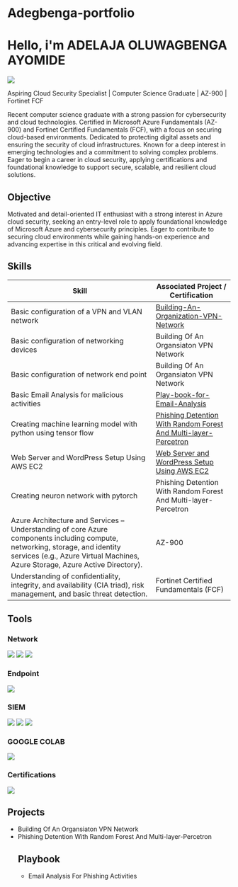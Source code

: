 # Adegbenga-portfolio
# Hello, i'm ADELAJA OLUWAGBENGA AYOMIDE 
<a href="https://www.linkedin.com/in/gbenga-adelaja-8a2173211"><img src="https://img.shields.io/badge/-LinkedIn-0072b1?&style=for-the-badge&logo=linkedin&logoColor=white" /></a>

Aspiring Cloud Security Specialist | Computer Science Graduate | AZ-900 | Fortinet FCF

Recent computer science graduate with a strong passion for cybersecurity and cloud technologies. Certified in Microsoft Azure Fundamentals (AZ-900) and Fortinet Certified Fundamentals (FCF), with a focus on securing cloud-based environments. Dedicated to protecting digital assets and ensuring the security of cloud infrastructures. Known for a deep interest in emerging technologies and a commitment to solving complex problems. Eager to begin a career in cloud security, applying certifications and foundational knowledge to support secure, scalable, and resilient cloud solutions.
## Objective
Motivated and detail-oriented IT enthusiast with a strong interest in Azure cloud security, seeking an entry-level role to apply foundational knowledge of Microsoft Azure and cybersecurity principles. Eager to contribute to securing cloud environments while gaining hands-on experience and advancing expertise in this critical and evolving field.
## Skills

| Skill                                         | Associated Project / Certification     |
|-----------------------------------------------|----------------------------|
| Basic configuration of a VPN and VLAN network | <a href="https://github.com/Adegbenga-111/Building-An-Organization-VPN-Network-">Building-An-Organization-VPN-Network</a>|
| Basic configuration of networking devices     | Building Of An Organsiaton VPN Network|
| Basic configuration of network end point      | Building Of An Organsiaton VPN Network|
| Basic Email Analysis for malicious activities |  <a href="https://github.com/Adegbenga-111/Play-book-for-Email-Analysis-For-Phishing-Activities">Play-book-for-Email-Analysis</a>|
| Creating machine learning model with python using tensor flow | <a href="https://colab.research.google.com/drive/1Thv1Lbqc6YPiby1zANItb18lcTXWY-qA?userstoinvite=taiwo.adelaja%40gmail.com&sharingaction=manageaccess&role=writer#scrollTo=Bc5PgZ83Fvsv"> Phishing  Detention With Random Forest And Multi-layer-Percetron </a>|
| Web Server and WordPress Setup Using AWS EC2  | <a href="https://docs.google.com/document/d/1s7WLYdvzq05cD5c79Ox4Gzrhpw4BJ4I6sdWUC4HCd4o/edit?usp=sharing"> Web Server and WordPress Setup Using AWS EC2  </a>|
| Creating neuron network with pytorch | Phishing  Detention With Random Forest And Multi-layer-Percetron|
| Azure Architecture and Services – Understanding of core Azure components including compute, networking, storage, and identity services (e.g., Azure Virtual Machines, Azure Storage, Azure Active Directory).  | AZ-900  |
|  Understanding of confidentiality, integrity, and availability (CIA triad), risk management, and basic threat detection. | Fortinet Certified Fundamentals (FCF)  |
  
## Tools
### Network
<div>
    <img src="https://img.shields.io/badge/Packet%20Tracer-0074e8?style=for-the-badge" />
    <img src="https://img.shields.io/badge/-Wireshark-1679A7?&style=for-the-badge&logo=Wireshark&logoColor=white" />
    <img src="https://img.shields.io/badge/-Snort-EF3B2D?&style=for-the-badge&logo=Suricata&logoColor=white" />
</div>

### Endpoint
<div>
    <img src="https://img.shields.io/badge/-Microsoft_Defender_for_Endpoint-00A4EF?&style=for-the-badge&logo=Microsoft&logoColor=white" />
</div>

### SIEM
<div>
    <img src="https://img.shields.io/badge/-Microsoft_Sentinel-0078D4?&style=for-the-badge&logo=Microsoft&logoColor=white" />
    <img src="https://img.shields.io/badge/-Splunk-000000?&style=for-the-badge&logo=Splunk&logoColor=white" />
    <img src="https://img.shields.io/badge/-Elastic-005571?&style=for-the-badge&logo=Elastic&logoColor=white" />
</div>

### GOOGLE COLAB
<div>
<img src="https://img.shields.io/badge/-Google_Colab -0078D4?&style=for-the-badge&logo=Google&logoColor=white" />
</div>

### Certifications 
<div>
<a href="https://learn.microsoft.com/api/credentials/share/en-us/AdelajaGbenga-5504/8531514A002C1025?sharingId=6DEA94CA79CF35E3"><img src="https://img.shields.io/badge/-microsoft-0072b1?&style=for-the-badge&logo=linkedin&logoColor=white" /></a>




## Projects
- Building Of An Organsiaton VPN Network
- Phishing  Detention With Random Forest And Multi-layer-Percetron
  ## Playbook
  - Email Analysis For Phishing Activities
